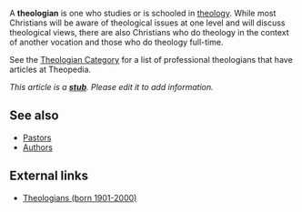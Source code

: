 A **theologian** is one who studies or is schooled in
[theology](Theology "Theology"). While most Christians will be
aware of theological issues at one level and will discuss
theological views, there are also Christians who do theology in the
context of another vocation and those who do theology full-time.

See the
[Theologian Category](http://www.theopedia.com/Category:Theologians "Category:Theologians")
for a list of professional theologians that have articles at
Theopedia.

*This article is a **[stub](http://www.theopedia.com/Category:Theopedia_stubs "Category:Theopedia stubs")**. Please edit it to add information.*
## See also

-   [Pastors](http://www.theopedia.com/Category:Pastors "Category:Pastors")
-   [Authors](http://www.theopedia.com/Category:Authors "Category:Authors")

## External links

-   [Theologians (born 1901-2000)](http://www.wabashcenter.wabash.edu/internet/1901-2000theologians.htm)



